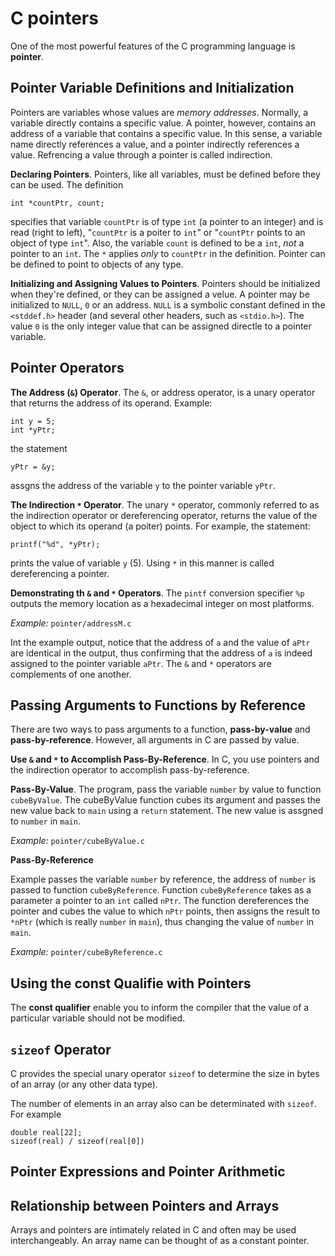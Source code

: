 # C pointers

One of the most powerful features of the C programming language is **pointer**.

## Pointer Variable Definitions and Initialization

Pointers are variables whose values are *memory addresses*. Normally, a variable directly contains a specific value. A pointer, however, contains an address of a variable that contains a specific value. In this sense, a variable name directly references a value, and a pointer indirectly references a value. Refrencing a value through a pointer is called indirection.

**Declaring Pointers**. Pointers, like all variables, must be defined before they can be used. The definition

    int *countPtr, count;

specifies that variable `countPtr` is of type `int` (a pointer to an integer) and is read (right to left), "`countPtr` is a poiter to `int`" or "`countPtr` points to an object of type `int`". Also, the variable `count` is defined to be a `int`, *not* a pointer to an `int`. The `*` applies *only* to `countPtr` in the definition. Pointer can be defined to point to objects of any type.

**Initializing and Assigning Values to Pointers**. Pointers should be initialized when they're defined, or they can be assigned a velue. A pointer may be initialized to `NULL`, `0` or an address. `NULL` is a symbolic constant defined in the `<stddef.h>` header (and several other headers, such as `<stdio.h>`). The value `0` is the only integer value that can be assigned directle to a pointer variable.

## Pointer Operators

**The Address (`&`) Operator**. The `&`, or address operator, is a unary operator that returns the address of its operand. Example:

    int y = 5;
    int *yPtr;

the statement

    yPtr = &y;

assgns the address of the variable `y` to the pointer variable `yPtr`.

**The Indirection `*` Operator**.  The unary `*` operator, commonly referred to as the indirection operator or dereferencing operator, returns the value of the object to which its operand (a poiter) points. For example, the statement:

    printf("%d", *yPtr);

prints the value of variable `y` (5). Using `*` in this manner is called dereferencing a pointer.

**Demonstrating th `&` and `*` Operators**. The `pintf` conversion specifier `%p` outputs the memory location as a hexadecimal integer on most platforms.

*Example:* `pointer/addressM.c`

Int the example output, notice that the address of `a` and the value of `aPtr` are identical in the output, thus confirming that the address of `a` is indeed assigned to the pointer variable `aPtr`. The `&` and `*` operators are complements of one another.

## Passing Arguments to Functions by Reference

There are two ways to pass arguments to a function, **pass-by-value** and **pass-by-reference**. However, all arguments in C are passed by value.

**Use `&` and `*` to Accomplish Pass-By-Reference**. In C, you use pointers and the indirection operator to accomplish pass-by-reference.

**Pass-By-Value**. The program, pass the variable `number` by value to function `cubeByValue`. The cubeByValue function cubes its argument and passes the new value back to `main` using a `return` statement. The new value is assgned to `number` in `main`.

*Example:* `pointer/cubeByValue.c`

**Pass-By-Reference**

Example passes the variable `number` by reference, the address of `number` is passed to function `cubeByReference`. Function `cubeByReference` takes as a parameter a pointer to an `int` called `nPtr`. The function dereferences the pointer and cubes the value to which `nPtr` points, then assigns the result to `*nPtr` (which is really `number` in `main`), thus changing the value of `number` in `main`.

*Example:* `pointer/cubeByReference.c`

## Using the const Qualifie with Pointers

The **const qualifier** enable you to inform the compiler that the value of a particular variable should not be modified.

## `sizeof` Operator

C provides the special unary operator `sizeof` to determine the size in bytes of an array (or any other data type).

The number of elements in an array also can be determinated with `sizeof`. For example

    double real[22];
    sizeof(real) / sizeof(real[0])

## Pointer Expressions and Pointer Arithmetic

## Relationship between Pointers and Arrays

Arrays and pointers are intimately related in C and often may be used interchangeably. An  array name can be thought of as a constant pointer.